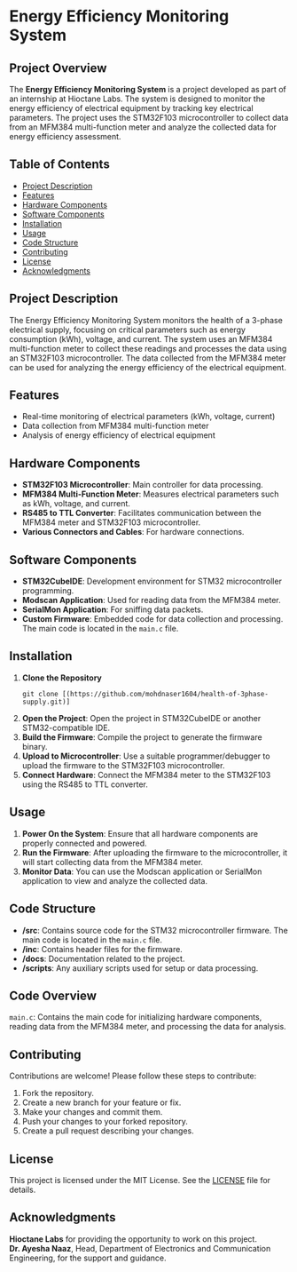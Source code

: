 <!DOCTYPE html>
<html lang="en">
<head>
    <meta charset="UTF-8">
    <meta name="viewport" content="width=device-width, initial-scale=1.0">
    <title>Energy Efficiency Monitoring System/ health of 3phase supply</title>
</head>
<body>

<h1>Energy Efficiency Monitoring System</h1>

<h2>Project Overview</h2>
<p>
    The <strong>Energy Efficiency Monitoring System</strong> is a project developed as part of an internship at Hioctane Labs. The system is designed to monitor the energy efficiency of electrical equipment by tracking key electrical parameters. The project uses the STM32F103 microcontroller to collect data from an MFM384 multi-function meter and analyze the collected data for energy efficiency assessment.
</p>

<h2>Table of Contents</h2>
<ul>
    <li><a href="#project-description">Project Description</a></li>
    <li><a href="#features">Features</a></li>
    <li><a href="#hardware-components">Hardware Components</a></li>
    <li><a href="#software-components">Software Components</a></li>
    <li><a href="#installation">Installation</a></li>
    <li><a href="#usage">Usage</a></li>
    <li><a href="#code-structure">Code Structure</a></li>
    <li><a href="#contributing">Contributing</a></li>
    <li><a href="#license">License</a></li>
    <li><a href="#acknowledgments">Acknowledgments</a></li>
</ul>

<h2 id="project-description">Project Description</h2>
<p>
    The Energy Efficiency Monitoring System monitors the health of a 3-phase electrical supply, focusing on critical parameters such as energy consumption (kWh), voltage, and current. The system uses an MFM384 multi-function meter to collect these readings and processes the data using an STM32F103 microcontroller. The data collected from the MFM384 meter can be used for analyzing the energy efficiency of the electrical equipment.
</p>

<h2 id="features">Features</h2>
<ul>
    <li>Real-time monitoring of electrical parameters (kWh, voltage, current)</li>
    <li>Data collection from MFM384 multi-function meter</li>
    <li>Analysis of energy efficiency of electrical equipment</li>
</ul>

<h2 id="hardware-components">Hardware Components</h2>
<ul>
    <li><strong>STM32F103 Microcontroller</strong>: Main controller for data processing.</li>
    <li><strong>MFM384 Multi-Function Meter</strong>: Measures electrical parameters such as kWh, voltage, and current.</li>
    <li><strong>RS485 to TTL Converter</strong>: Facilitates communication between the MFM384 meter and STM32F103 microcontroller.</li>
    <li><strong>Various Connectors and Cables</strong>: For hardware connections.</li>
</ul>

<h2 id="software-components">Software Components</h2>
<ul>
    <li><strong>STM32CubeIDE</strong>: Development environment for STM32 microcontroller programming.</li>
    <li><strong>Modscan Application</strong>: Used for reading data from the MFM384 meter.</li>
    <li><strong>SerialMon Application</strong>: For sniffing data packets.</li>
    <li><strong>Custom Firmware</strong>: Embedded code for data collection and processing. The main code is located in the <code>main.c</code> file.</li>
</ul>

<h2 id="installation">Installation</h2>
<ol>
    <li>
        <strong>Clone the Repository</strong>
        <pre><code>git clone [(https://github.com/mohdnaser1604/health-of-3phase-supply.git)]</code></pre>
    </li>
    <li><strong>Open the Project</strong>: Open the project in STM32CubeIDE or another STM32-compatible IDE.</li>
    <li><strong>Build the Firmware</strong>: Compile the project to generate the firmware binary.</li>
    <li><strong>Upload to Microcontroller</strong>: Use a suitable programmer/debugger to upload the firmware to the STM32F103 microcontroller.</li>
    <li><strong>Connect Hardware</strong>: Connect the MFM384 meter to the STM32F103 using the RS485 to TTL converter.</li>
</ol>

<h2 id="usage">Usage</h2>
<ol>
    <li><strong>Power On the System</strong>: Ensure that all hardware components are properly connected and powered.</li>
    <li><strong>Run the Firmware</strong>: After uploading the firmware to the microcontroller, it will start collecting data from the MFM384 meter.</li>
    <li><strong>Monitor Data</strong>: You can use the Modscan application or SerialMon application to view and analyze the collected data.</li>
</ol>

<h2 id="code-structure">Code Structure</h2>
<ul>
    <li><strong>/src</strong>: Contains source code for the STM32 microcontroller firmware. The main code is located in the <code>main.c</code> file.</li>
    <li><strong>/inc</strong>: Contains header files for the firmware.</li>
    <li><strong>/docs</strong>: Documentation related to the project.</li>
    <li><strong>/scripts</strong>: Any auxiliary scripts used for setup or data processing.</li>
</ul>

<h2 id="code-overview">Code Overview</h2>
<p>
    <code>main.c</code>: Contains the main code for initializing hardware components, reading data from the MFM384 meter, and processing the data for analysis.
</p>

<h2 id="contributing">Contributing</h2>
<p>
    Contributions are welcome! Please follow these steps to contribute:
</p>
<ol>
    <li>Fork the repository.</li>
    <li>Create a new branch for your feature or fix.</li>
    <li>Make your changes and commit them.</li>
    <li>Push your changes to your forked repository.</li>
    <li>Create a pull request describing your changes.</li>
</ol>

<h2 id="license">License</h2>
<p>
    This project is licensed under the MIT License. See the <a href="LICENSE">LICENSE</a> file for details.
</p>

<h2 id="acknowledgments">Acknowledgments</h2>
<p>
    <strong>Hioctane Labs</strong> for providing the opportunity to work on this project.<br>
    <strong>Dr. Ayesha Naaz</strong>, Head, Department of Electronics and Communication Engineering, for the support and guidance.
</p>

</body>
</html>
